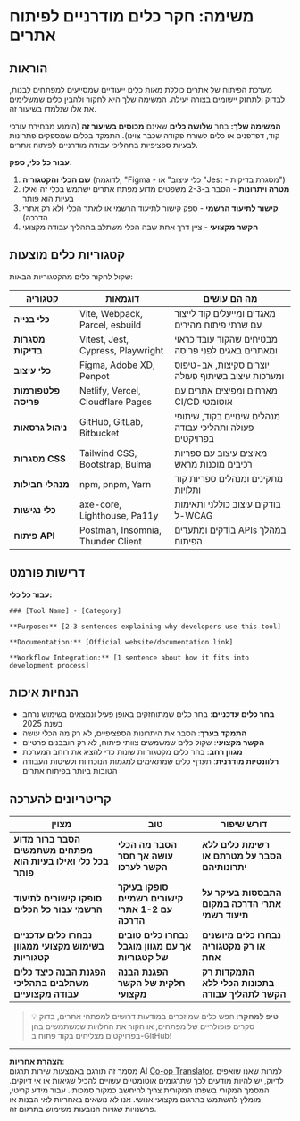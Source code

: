 <!--
CO_OP_TRANSLATOR_METADATA:
{
  "original_hash": "17b8ec8e85d99e27dcb3f73842e583be",
  "translation_date": "2025-10-23T01:15:08+00:00",
  "source_file": "1-getting-started-lessons/1-intro-to-programming-languages/assignment.md",
  "language_code": "he"
}
-->
# משימה: חקר כלים מודרניים לפיתוח אתרים

## הוראות

מערכת הפיתוח של אתרים כוללת מאות כלים ייעודיים שמסייעים למפתחים לבנות, לבדוק ולתחזק יישומים בצורה יעילה. המשימה שלך היא לחקור ולהבין כלים שמשלימים את אלו שנלמדו בשיעור זה.

**המשימה שלך:** בחר **שלושה כלים** שאינם **מכוסים בשיעור זה** (הימנע מבחירת עורכי קוד, דפדפנים או כלים לשורת פקודה שכבר צוינו). התמקד בכלים שמספקים פתרונות לבעיות ספציפיות בתהליכי עבודה מודרניים לפיתוח אתרים.

**עבור כל כלי, ספק:**

1. **שם הכלי והקטגוריה** (לדוגמה, "Figma - כלי עיצוב" או "Jest - מסגרת בדיקות")
2. **מטרה ויתרונות** - הסבר ב-2-3 משפטים מדוע מפתח אתרים ישתמש בכלי זה ואילו בעיות הוא פותר
3. **קישור לתיעוד הרשמי** - ספק קישור לתיעוד הרשמי או לאתר הכלי (לא רק אתרי הדרכה)
4. **הקשר מקצועי** - ציין דרך אחת שבה הכלי משתלב בתהליך עבודה מקצועי

## קטגוריות כלים מוצעות

שקול לחקור כלים מהקטגוריות הבאות:

| קטגוריה | דוגמאות | מה הם עושים |
|----------|----------|--------------|
| **כלי בנייה** | Vite, Webpack, Parcel, esbuild | מאגדים ומייעלים קוד לייצור עם שרתי פיתוח מהירים |
| **מסגרות בדיקות** | Vitest, Jest, Cypress, Playwright | מבטיחים שהקוד עובד כראוי ומאתרים באגים לפני פריסה |
| **כלי עיצוב** | Figma, Adobe XD, Penpot | יוצרים סקיצות, אב-טיפוס ומערכות עיצוב בשיתוף פעולה |
| **פלטפורמות פריסה** | Netlify, Vercel, Cloudflare Pages | מארחים ומפיצים אתרים עם CI/CD אוטומטי |
| **ניהול גרסאות** | GitHub, GitLab, Bitbucket | מנהלים שינויים בקוד, שיתופי פעולה ותהליכי עבודה בפרויקטים |
| **מסגרות CSS** | Tailwind CSS, Bootstrap, Bulma | מאיצים עיצוב עם ספריות רכיבים מוכנות מראש |
| **מנהלי חבילות** | npm, pnpm, Yarn | מתקינים ומנהלים ספריות קוד ותלויות |
| **כלי נגישות** | axe-core, Lighthouse, Pa11y | בודקים עיצוב כוללני ותאימות ל-WCAG |
| **פיתוח API** | Postman, Insomnia, Thunder Client | בודקים ומתעדים APIs במהלך הפיתוח |

## דרישות פורמט

**עבור כל כלי:**
```
### [Tool Name] - [Category]

**Purpose:** [2-3 sentences explaining why developers use this tool]

**Documentation:** [Official website/documentation link]

**Workflow Integration:** [1 sentence about how it fits into development process]
```

## הנחיות איכות

- **בחר כלים עדכניים**: בחר כלים שמתוחזקים באופן פעיל ונמצאים בשימוש נרחב בשנת 2025
- **התמקד בערך**: הסבר את היתרונות הספציפיים, לא רק מה הכלי עושה
- **הקשר מקצועי**: שקול כלים שמשמשים צוותי פיתוח, לא רק חובבנים פרטיים
- **מגוון רחב**: בחר כלים מקטגוריות שונות כדי להציג את רוחב המערכת
- **רלוונטיות מודרנית**: תעדף כלים שמתאימים למגמות הנוכחיות ולשיטות העבודה הטובות ביותר בפיתוח אתרים

## קריטריונים להערכה

| מצוין | טוב | דורש שיפור |
|-----------|------|-------------------|
| **הסבר ברור מדוע מפתחים משתמשים בכל כלי ואילו בעיות הוא פותר** | **הסבר מה הכלי עושה אך חסר הקשר לערכו** | **רשימת כלים ללא הסבר על מטרתם או יתרונותיהם** |
| **סופקו קישורים לתיעוד הרשמי עבור כל הכלים** | **סופקו בעיקר קישורים רשמיים עם 1-2 אתרי הדרכה** | **התבססות בעיקר על אתרי הדרכה במקום תיעוד רשמי** |
| **נבחרו כלים עדכניים בשימוש מקצועי ממגוון קטגוריות** | **נבחרו כלים טובים אך עם מגוון מוגבל של קטגוריות** | **נבחרו כלים מיושנים או רק מקטגוריה אחת** |
| **הפגנת הבנה כיצד כלים משתלבים בתהליכי עבודה מקצועיים** | **הפגנת הבנה חלקית של הקשר מקצועי** | **התמקדות רק בתכונות הכלי ללא הקשר לתהליך עבודה** |

> 💡 **טיפ למחקר**: חפש כלים שמוזכרים במודעות דרושים למפתחי אתרים, בדוק סקרים פופולריים של מפתחים, או חקור את התלויות שמשתמשים בהן בפרויקטים מצליחים בקוד פתוח ב-GitHub!

---

**הצהרת אחריות**:  
מסמך זה תורגם באמצעות שירות תרגום AI [Co-op Translator](https://github.com/Azure/co-op-translator). למרות שאנו שואפים לדיוק, יש להיות מודעים לכך שתרגומים אוטומטיים עשויים להכיל שגיאות או אי דיוקים. המסמך המקורי בשפתו המקורית צריך להיחשב כמקור סמכותי. עבור מידע קריטי, מומלץ להשתמש בתרגום מקצועי אנושי. אנו לא נושאים באחריות לאי הבנות או פרשנויות שגויות הנובעות משימוש בתרגום זה.
